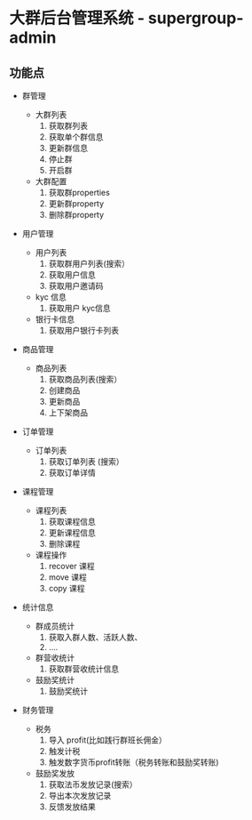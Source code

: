 # 大群后台管理系统 - supergroup-admin
## 功能点
* 群管理
    * 大群列表
        1. 获取群列表
        2. 获取单个群信息
        3. 更新群信息
        4. 停止群
        5. 开启群
    * 大群配置
        1. 获取群properties
        2. 更新群property
        3. 删除群property
 
* 用户管理
    * 用户列表
        1. 获取群用户列表(搜索）
        2. 获取用户信息
        3. 获取用户邀请码
    * kyc 信息
        1. 获取用户 kyc信息
    * 银行卡信息 
        1. 获取用户银行卡列表
    
* 商品管理
    * 商品列表
        1. 获取商品列表(搜索）
        2. 创建商品
        3. 更新商品
        4. 上下架商品
* 订单管理
    * 订单列表
        1. 获取订单列表 (搜索）
        2. 获取订单详情
* 课程管理
    * 课程列表
        1. 获取课程信息
        2. 更新课程信息
        3. 删除课程
    * 课程操作
        1. recover 课程
        2. move 课程
        3. copy 课程
* 统计信息
    * 群成员统计
        1. 获取入群人数、活跃人数、
        2. ....
    * 群营收统计
        1. 获取群营收统计信息  
    * 鼓励奖统计
        1. 鼓励奖统计
 * 财务管理
     * 税务
        1. 导入 profit(比如践行群班长佣金）
        2. 触发计税
        3. 触发数字货币profit转账（税务转账和鼓励奖转账)
     * 鼓励奖发放
        1. 获取法币发放记录(搜索）
        2. 导出本次发放记录
        3. 反馈发放结果
